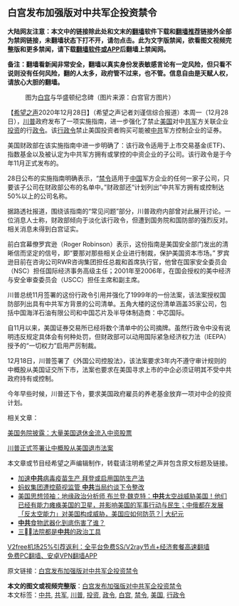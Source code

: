  <h2>白宫发布加强版对中共军企投资禁令</h2> <p class="notice"><b>大陆网友注意：本文中的链接除此处和文末的<a href="https://github.com/bannedbook/fanqiang" >翻墙</a>软件下载和<a href="https://github.com/killgcd/justmysocks/blob/master/README.md">翻墙推荐</a>链接外全部为禁网链接，未翻墙状态下打不开，请勿点击。此为文字版禁闻，欲看图文视频完整版和更多禁闻，请下载<a href="https://github.com/bannedbook/fanqiang">翻墙软件或APP</a>后翻墙上禁闻网。</p><p>备注：翻墙看新闻非常安全，翻墙以真实身份发表敏感言论有一定风险，但只看不说则没有任何风险，翻的人太多，政府管不过来，也不管。信息自由是天赋人权，请放心大胆的翻墙。</b></p>  <div class="entry"> <figure><figcaption>图为<a href="https://www.bannedbook.org/bnews/tag/%e7%99%bd%e5%ae%ab/" class="st_tag internal_tag" rel="tag" title="标签 白宫 下的日志">白宫</a>与华盛顿纪念碑（图片来源：白宫官方图片）</figcaption></figure> <p>【<span class='wp_keywordlink_affiliate'><a href="https://www.soundofhope.org" title="希望之声" target="_blank">希望之声</a></span>2020年12月28日】（希望之声记者刘谨信综合报道）本周一（12月28日），<a href="https://www.bannedbook.org/bnews/tag/%e5%b7%9d%e6%99%ae/" class="st_tag internal_tag" rel="tag" title="标签 川普 下的日志">川普</a>政府发布了一项实施指南，进一步强化了禁止<a href="https://www.bannedbook.org/bnews/tag/%e7%be%8e%e5%9b%bd/" class="st_tag internal_tag" rel="tag" title="标签 美国 下的日志">美国</a>对中<a href="https://www.bannedbook.org/bnews/tag/%e5%85%b1%e5%86%9b/" class="st_tag internal_tag" rel="tag" title="标签 共军 下的日志">共军</a>方关联企业<a href="https://www.bannedbook.org/bnews/tag/%e6%8a%95%e8%b5%84/" class="st_tag internal_tag" rel="tag" title="标签 投资 下的日志">投资</a>的行<a href="https://www.bannedbook.org/bnews/tag/%E6%94%BF%E4%BB%A4/" class="st_tag internal_tag" rel="tag" title="标签 政令 下的日志">政令</a>。该<a href="https://www.bannedbook.org/bnews/tag/%E8%A1%8C%E6%94%BF%E4%BB%A4/" class="st_tag internal_tag" rel="tag" title="标签 行政令 下的日志">行政令</a>禁止美国投资者购买可能被<a href="https://www.bannedbook.org/bnews/tag/%e4%b8%ad%e5%85%b1/" class="st_tag internal_tag" rel="tag" title="标签 中共 下的日志">中共</a>军方控制企业的证券。</p> <p>美国财政部在该实施指南中进一步明确了：该行政令适用于上市交易基金(ETF)、指数基金以及被认定为中共军方拥有或掌控的中资企业的子公司。该行政令是于今年11月正式发布的。</p> <p>28日公布的实施指南明确表示，“<a href="https://www.bannedbook.org/bnews/tag/%E7%A6%81%E4%BB%A4/" class="st_tag internal_tag" rel="tag" title="标签 禁令 下的日志">禁令</a>适用于<span class='wp_keywordlink_affiliate'><a href="https://www.bannedbook.org/" title="中国" target="_blank">中国</a></span>军方企业的任何一家子公司，只要该子公司在财政部公布的名单中。”财政部还“计划列出”中共军方拥有或控制达50%以上的公司名称。</p> <p>据路透社报道，围绕该指南的“常见问题”部分，川普政府内部曾对此展开讨论。一位消息人士称，财政部倾向于淡化该行政令，但遭到国务院和国防部的强烈反对。相关消息未得到白宫证实。</p>  <p>前白宫幕僚罗宾逊（Roger Robinson）表示，这份指南是美国安全部门发出的清晰信而坚定的信号，即“要那对那些相关企业进行制裁，保护美国资本市场。” 罗宾逊目前在咨询公司RWR咨询集团担任总裁和首席执行官，他曾在国家安全委员会（NSC）担任国际经济事务高级主任；2001年至2006年，在国会授权的美中经济与安全审查委员会（USCC）担任主席和副主席。</p> <p>川普总统11月签署的这份行政令引用并强化了1999年的一份法案，该法案授权国防部列出具有中共军方背景的公司清单。五角大楼的这份清单涵盖35家公司，包括中国海洋石油有限公司和中国芯片及半导体制造商：中芯国际。</p> <p>自11月以来，美国证券交易所已经将数个清单中的公司摘牌。虽然行政令中没有说明违反规定具体会有何种处罚，但财政部可以动用国际紧急经济权力法（IEEPA）授予的“一切权力”启用严厉制裁。</p> <p>12月18日，川普签署了《外国公司控股法》，该法案要求3年内不遵守审计规则的中概股从美国证交所下市，法案也要求在美国寻求上市的中企必须证明其不受中共政府持有或控制。</p>  <p>今年早些时候，川普还下令，要求美国政府雇员的养老基金放弃一项对中企的投资计划。</p> <p>相关文章：</p> <p><a href="https://www.soundofhope.org/post/451126">美国务院披露：大量美国退休金流入中资股票</a></p> <p><a href="https://www.soundofhope.org/post/455083">川普正式签署让中概股从美国退市法案</a></p>  <p>本文章或节目经希望之声编辑制作，转载请注明希望之声并包含原文标题及链接。</p> <ul class='op-related-articles' title='相关阅读'> <li><a href='https://www.bannedbook.org/bnews/comments/20201229/1457028.html' target='_blank'>加速<b>中共</b>病毒疫苗生产 拜登或启用国防生产法</a></li> <li><a href='https://www.bannedbook.org/bnews/bannedvideo/20201229/1457024.html' target='_blank'>蚂蚁集团遭控藐视监管 <b>中共</b>当局约谈下令整改</a></li> <li><a href='https://www.bannedbook.org/bnews/cbnews/20201229/1457019.html' target='_blank'>美国思想领袖：地缘政治分析师 布兰登∙魏克特：<b>中共</b>太空战威胁美国！他们已经有能力瘫痪美国的卫星，并影响美国的军事行动与民生；中俄都在发展「反太空能力」对美国构成威胁，美国应如何防范？| 大纪元</a></li> <li><a href='https://www.bannedbook.org/bnews/baitai/20201229/1457014.html' target='_blank'><b>中共</b>食物武器化到底伤害了谁？</a></li> <li><a href='https://www.bannedbook.org/bnews/baitai/20201229/1457012.html' target='_blank'>三法院都是<b>中共</b>的政治工具</a></li> </ul> <p class="texttj"> <a href="https://github.com/bannedbook/fanqiang/wiki/V2ray%E6%9C%BA%E5%9C%BA" target="_blank">V2free机场25%引荐返利：全平台免费SS/V2ray节点+经济套餐高速翻墙</a><br/> <a href="https://github.com/bannedbook/fanqiang/wiki/%E7%A6%81%E9%97%BB%E7%BD%91%E5%AE%89%E5%8D%93%E7%BF%BB%E5%A2%99%E6%96%B0%E9%97%BBAPP" target="_blank">免费PC翻墙、安卓VPN翻墙APP</a></p><p>原文链接：<a class="src_link"  href="https://www.soundofhope.org/post/458212" target="_blank">白宫发布加强版对中共军企投资禁令</a></p><a name='sharetosocial'></a>       <div><b>本文的图文或视频完整版</b>：<a href='https://www.bannedbook.org/bnews/comments/20201229/1457027.html'>白宫发布加强版对中共军企投资禁令</a></div>  </div><!--END ENTRY--> <div class="postfooter"> <div>本文标签：<a href="https://www.bannedbook.org/bnews/tag/%e4%b8%ad%e5%85%b1/" rel="tag">中共</a>, <a href="https://www.bannedbook.org/bnews/tag/%e5%85%b1%e5%86%9b/" rel="tag">共军</a>, <a href="https://www.bannedbook.org/bnews/tag/%e5%b7%9d%e6%99%ae/" rel="tag">川普</a>, <a href="https://www.bannedbook.org/bnews/tag/%e6%8a%95%e8%b5%84/" rel="tag">投资</a>, <a href="https://www.bannedbook.org/bnews/tag/%E6%94%BF%E4%BB%A4/" rel="tag">政令</a>, <a href="https://www.bannedbook.org/bnews/tag/%e7%99%bd%e5%ae%ab/" rel="tag">白宫</a>, <a href="https://www.bannedbook.org/bnews/tag/%E7%A6%81%E4%BB%A4/" rel="tag">禁令</a>, <a href="https://www.bannedbook.org/bnews/tag/%e7%be%8e%e5%9b%bd/" rel="tag">美国</a>, <a href="https://www.bannedbook.org/bnews/tag/%E8%A1%8C%E6%94%BF%E4%BB%A4/" rel="tag">行政令</a></div>  </div><!--END POSTFOOTER--> 
